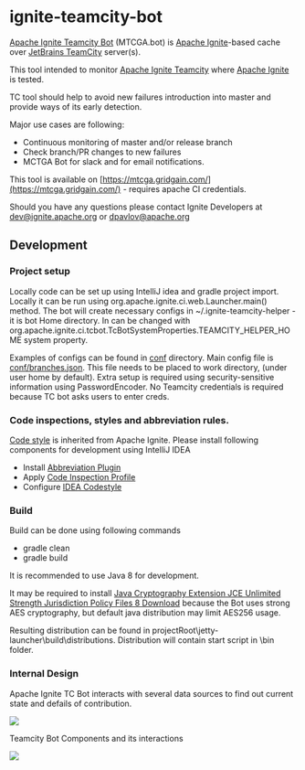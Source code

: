 # ignite-teamcity-bot

[Apache Ignite Teamcity Bot](https://cwiki.apache.org/confluence/display/IGNITE/Apache+Ignite+Teamcity+Bot) (MTCGA.bot) is [Apache Ignite](https://ignite.apache.org/)-based cache over [JetBrains TeamCity](https://jetbrains.ru/products/teamcity/) server(s).

This tool intended to monitor [Apache Ignite Teamcity](https://ci.ignite.apache.org/) where [Apache Ignite](https://ignite.apache.org/) is tested.

TC tool should help to avoid new failures introduction into master and provide ways of its early detection.

Major use cases are following:
* Continuous monitoring of master and/or release branch
* Check branch/PR changes to new failures
* MCTGA Bot for slack and for email notifications.

This tool is available on [https://mtcga.gridgain.com/](https://mtcga.gridgain.com/) - requires apache CI credentials.

Should you have any questions please contact Ignite Developers at dev@ignite.apache.org or dpavlov@apache.org

## Development
### Project setup
Locally code can be set up using IntelliJ idea and gradle project import.
Locally it can be run using org.apache.ignite.ci.web.Launcher.main() method.
The bot will create necessary configs in ~/.ignite-teamcity-helper - it is bot Home directory.
In can be changed with org.apache.ignite.ci.tcbot.TcBotSystemProperties.TEAMCITY_HELPER_HOME system property.

Examples of configs can be found in [conf](conf) directory. 
Main config file is [conf/branches.json](conf/branches.json). This file needs to be placed to work directory, (under user home by default).
Extra setup is required using security-sensitive information using PasswordEncoder. No Teamcity credentials is required because TC bot asks users to enter creds.

### Code inspections, styles and abbreviation rules.
[Code style](https://cwiki.apache.org/confluence/display/IGNITE/Coding+Guidelines) is inherited from Apache Ignite.
Please install following components for development using IntelliJ IDEA
* Install [Abbreviation Plugin](https://cwiki.apache.org/confluence/display/IGNITE/Abbreviation+Rules#AbbreviationRules-IntelliJIdeaPlugin)
* Apply [Code Inspection Profile](https://cwiki.apache.org/confluence/display/IGNITE/Coding+Guidelines#CodingGuidelines-C.CodeInspection)
* Configure [IDEA Codestyle](https://cwiki.apache.org/confluence/display/IGNITE/Coding+Guidelines#CodingGuidelines-A.ConfigureIntelliJIDEAcodestyle)

### Build
Build can be done using following commands
- gradle clean
- gradle build

It is recommended to use Java 8 for development.

It may be required to install 
[Java Cryptography Extension JCE Unlimited Strength Jurisdiction Policy Files 8 Download](https://www.oracle.com/technetwork/java/javase/downloads/jce8-download-2133166.html)
because the Bot uses strong AES cryptography, but default java distribution may limit AES256 usage.


Resulting distribution can be found in projectRoot\jetty-launcher\build\distributions.
Distribution will contain start script in \bin folder.

### Internal Design
Apache Ignite TC Bot interacts with several data sources to find out current state and defails of contribution.

<img src='https://docs.google.com/drawings/d/e/2PACX-1vTbvhVlSrpo-KA8V5jTL5ogRrpsx_21ByzviOps58-Yw8gV3qz9buS3nEBJvxXZdJWzUZryQjscfiCs/pub?w=976&h=627'>

Teamcity Bot Components and its interactions

<img src="https://docs.google.com/drawings/d/e/2PACX-1vQM6tH6-pb6C_JGjNG41sUBJP72CVpNqeBHIQdgaGYL4rGoYfZtywwzVB1JKF1Kk8haXUVl_IORI6NQ/pub?w=1356&h=733">